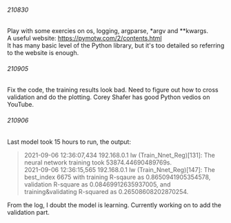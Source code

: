 ###### 210830
Play with some exercies on os, logging, argparse, *argv and **kwargs.<br>
A useful website: https://pymotw.com/2/contents.html <br>
It has many basic level of the Python library, but it's too detailed so referring to the website is enough.

###### 210905
Fix the code, the training results look bad.
Need to figure out how to cross validation and do the plotting.
Corey Shafer has good Python vedios on YouTube.

###### 210906
Last model took 15 hours to run, the output: <br>
> 2021-09-06 12:36:07,434 192.168.0.1 lw      (Train_Nnet_Reg)[131]: The neural network training took 53874.44690489769s. <br>
> 2021-09-06 12:36:15,565 192.168.0.1 lw      (Train_Nnet_Reg)[147]: The best_index 6675 with training R-sqaure as 0.8650941905354578, validation R-square as 0.08469912635937005, and training&validating R-squared as 0.26508608202870254. <br>

From the log, I doubt the model is learning. Currently working on to add the validation part.


